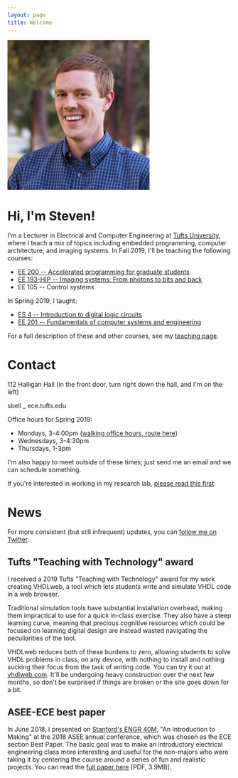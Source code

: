 ```yaml
---
layout: page
title: Welcome
---
```

<img class="floater" src="assets/img/portrait.jpg" />

# Hi, I'm Steven!

I'm a Lecturer in Electrical and Computer Engineering at [Tufts University](http://tufts.edu), where I teach a mix of topics including embedded programming, computer architecture, and imaging systems.  In Fall 2019, I'll be teaching the following courses:

* [EE 200 -- Accelerated programming for graduate students](http://www.ece.tufts.edu/ee/200)
* [EE 193-HIP -- Imaging systems: From photons to bits and back](http://www.ece.tufts.edu/ee/193HIP)
* EE 105 -- Control systems

In Spring 2019, I taught:
* [ES 4 -- Introduction to digital logic circuits](http://www.ece.tufts.edu/es/4)
* [EE 201 -- Fundamentals of computer systems and engineering](http://www.ece.tufts.edu/ee/201)

For a full description of these and other courses, see my [teaching page](teaching).

# Contact

112 Halligan Hall (in the front door, turn right down the hall, and I'm on the left)

sbell _ ece.tufts.edu

Office hours for Spring 2019:

* Mondays, 3-4:00pm ([walking office hours, route here](walking_oh))
* Wednesdays, 3-4:30pm
* Thursdays, 1-3pm

I'm also happy to meet outside of these times; just send me an email and we can schedule something.

If you're interested in working in my research lab, [please read this first](working_with_me).

# News
For more consistent (but still infrequent) updates, you can [follow me on Twitter](http://twitter.com/stevenebell).

## Tufts "Teaching with Technology" award
I received a 2019 Tufts "Teaching with Technology" award for my work creating VHDLweb, a tool which lets students write and simulate VHDL code in a web browser.

Traditional simulation tools have substantial installation overhead, making them impractical to use for a quick in-class exercise.  They also have a steep learning curve, meaning that precious cognitive resources which could be focused on learning digital design are instead wasted navigating the peculiarities of the tool.

VHDLweb reduces both of these burdens to zero, allowing students to solve VHDL problems in class, on any device, with nothing to install and nothing sucking their focus from the task of writing code.
You can try it out at [vhdlweb.com](http://vhdlweb.com).  It'll be undergoing heavy construction over the next few months, so don't be surprised if things are broken or the site goes down for a bit.

## ASEE-ECE best paper
In June 2018, I presented on [Stanford's ENGR 40M](http://engr40m.stanford.edu), "An Introduction to Making" at the 2018 ASEE annual conference, which was chosen as the ECE section Best Paper.  The basic goal was to make an introductory electrical engineering class more interesting and useful for the non-majors who were taking it by centering the course around a series of fun and realistic projects.  You can read the [full paper here](http://files.stevenbell.me/papers/asee2018_engr40m.pdf) [PDF, 3.9MB].

